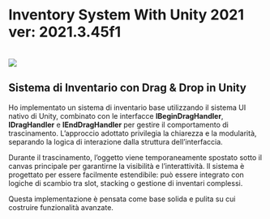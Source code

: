 <h1>Inventory System With Unity 2021 ver: 2021.3.45f1</h1>
<br>
<img src="https://github.com/user-attachments/assets/8a2889b7-cd1f-4a4e-8b73-40bce0d95e94" />

 <h2>Sistema di Inventario con Drag & Drop in Unity</h2>
    <p>
        Ho implementato un sistema di inventario base utilizzando il sistema UI nativo di Unity,
        combinato con le interfacce <strong>IBeginDragHandler</strong>, <strong>IDragHandler</strong> e
        <strong>IEndDragHandler</strong> per gestire il comportamento di trascinamento.
        L’approccio adottato privilegia la chiarezza e la modularità, separando la logica di interazione
        dalla struttura dell’interfaccia.
    </p>
    <p>
        Durante il trascinamento, l’oggetto viene temporaneamente spostato sotto il canvas principale
        per garantirne la visibilità e l’interattività. Il sistema è progettato per essere facilmente
        estendibile: può essere integrato con logiche di scambio tra slot, stacking o gestione
        di inventari complessi.
    </p>
    <p>
        Questa implementazione è pensata come base solida e pulita su cui costruire funzionalità avanzate.
    </p>
